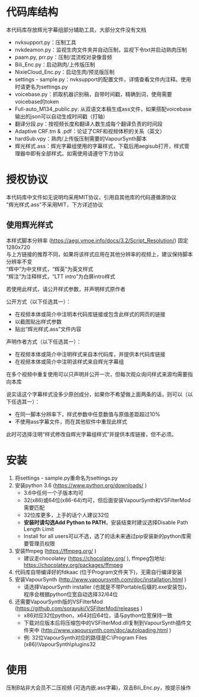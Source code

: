 # 代码库结构  
本代码库存放辉光字幕组部分辅助工具，大部分文件没有文档  
- nvksupport.py：压制工具  
- nvkdeamon.py：监视生肉文件夹并自动压制，监视下令txt并启动熟肉压制  
- paam.py, prr.py：压制/混流校对录像音频  
- Bili_Enc.py：启动熟肉/上传版压制  
- NixieCloud_Enc.py：启动生肉/预览版压制  
- settings - sample.py：nvksupport的配置文件，详情查看文件内注释。使用时请更名为settings.py  
- voicebase.py：抓取机器识别稿，自带时间戳，精确到词，使用需要voicebase的token  
- Full-auto_M134_public.py: 从双语文本稿生成ass文件，如果搭配voicebase输出的json可以自动生成时间戳（打轴）  
- 翻译分段.py：按视频长度和翻译人数生成每个翻译负责的时间段  
- Adaptive CRF.tm & .pdf：论证了CRF和视频体积的关系（英文）  
- hardSub.vpy：熟肉/上传版压制需要的VapourSynth脚本  
- 辉光样式.ass：辉光字幕组使用的字幕样式，下载后用aegisub打开，样式管理器中即有全部样式。如需使用请遵守下方协议  

# 授权协议  
本代码库中文件如无说明均采用MIT协议，引用自其他库的代码遵循源协议  
"辉光样式.ass"不采用MIT，下方详述协议  

## 使用辉光样式  
本样式脚本分辨率 (https://aegi.vmoe.info/docs/3.2/Script_Resolution/) 固定1280x720  
与上方链接的推荐不同，如果将该样式应用在其他分辨率的视频上，建议保持脚本分辨率不变  
“辉中”为中文样式，“辉英”为英文样式  
“辉注”为注释样式，“LTT intro”为白屏intro样式  

若使用此样式，请公开样式参数，并声明样式原作者  

公开方式（以下任选其一）：  
- 在视频本体或简介中注明本代码库链接或包含此样式的网页的链接  
- 以截图贴出样式参数  
- 贴出“辉光样式.ass”文件内容  

声明作者方式（以下任选其一）：  
- 在视频本体或简介中注明样式来自本代码库，并提供本代码库链接  
- 在视频本体或简介中注明该样式来自辉光字幕组  

在多个视频中重复使用可以只声明并公开一次，但每次观众询问样式来源均需要指向本库  

说实话这个字幕样式没多少原创成分，如果你不希望做上面两条的话，则可以（以下任选其一）：  
- 在同一脚本分辨率下，样式参数中任意数值与原值差距超过10%  
- 不使用ass字幕文件，而在其他软件中重现此样式  

此时可选择注明“样式修改自辉光字幕组样式”并提供本库链接，但不必须。  

# 安装  
1. 将settings - sample.py重命名为settings.py  
1. 安装python 3.6 (https://www.python.org/downloads/ )
	- 3.6中任何一个子版本均可  
	- 32(x86)或64位(x86-64)均可，但后面安装VapourSynth和VSFilterMod需要匹配  
	- 32位库更多，上手的话个人建议32位  
	- **安装时请勾选Add Python to PATH**，安装结束时建议选择Disable Path Length Limit  
	- Install for all users可以不选，选了的话未来通过pip安装新的python库需要管理员权限  
1. 安装ffmpeg (https://ffmpeg.org/ )
	- 建议走chocolatey (https://chocolatey.org/ ), ffmpeg包地址: https://chocolatey.org/packages/ffmpeg  
1. 代码库自带编译好的fdkaac (位于Program文件夹下)，无需自行编译安装  
1. 安装VapourSynth (http://www.vapoursynth.com/doc/installation.html )  
	- 请选择VapourSynth installer (也就是不带Portable后缀的.exe安装包)，程序会根据python位宽自动选择32/64位  
1. 还需要VapourSynth版的VSFilterMod (https://github.com/sorayuki/VSFilterMod/releases )  
	- x86对应32位python，x64对应64位，请与python位宽保持一致  
	- 下载对应版本后将压缩包中的VSFilterMod.dll复制到VapourSynth插件文件夹中 (http://www.vapoursynth.com/doc/autoloading.html )  
	- 例: 32位VapourSynth对应的路径是C:\\Program Files (x86)\\VapourSynth\\plugins32  

# 使用  
压制B站非大会员不二压视频 (可选内嵌.ass字幕)，双击Bili_Enc.py，按提示操作  

